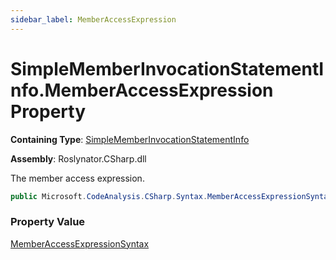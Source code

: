 ```yaml
---
sidebar_label: MemberAccessExpression
---
```


# SimpleMemberInvocationStatementInfo\.MemberAccessExpression Property

**Containing Type**: [SimpleMemberInvocationStatementInfo](../index.md)

**Assembly**: Roslynator\.CSharp\.dll

  
The member access expression\.

```csharp
public Microsoft.CodeAnalysis.CSharp.Syntax.MemberAccessExpressionSyntax MemberAccessExpression { get; }
```

### Property Value

[MemberAccessExpressionSyntax](https://docs.microsoft.com/en-us/dotnet/api/microsoft.codeanalysis.csharp.syntax.memberaccessexpressionsyntax)

